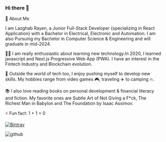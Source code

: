 ### Hi there 👋

🚀 About Me

  I am Lazghab Rayen, a Junior Full-Stack Developer {specializing in React Application} with a Bachelor in Electrical, Electronic and Automation. I am also Pursuing my  Bachelor in Computer Science & Engineering and will graduate in mid-2024.
  
  👨‍💻 I am really enthusiastic about learning new technology.In 2020, I learned javascript and Next.js Progressive Web App (PWA). I have an interest in the Fintech       Industry and Blockchain evolution.
  
  🎲 Outside the world of tech too, I enjoy pushing myself to develop new skills. My hobbies range from video games 🎮, traveling ✈️ to camping 🔥.
  
  📚 I also love reading books on personal development & financial literacy and fiction. My favorite ones are Subtle Art of Not Giving a F*ck, 
  The Richest Man in Babylon and The Foundation by Isaac Assimov.

  ⚡ Fun fact: 1 + 1 = 0

[![Bintray](https://img.shields.io/bintray/v/asciidoctor/maven/asciidoctorj.svg?maxAge=2592000)](https://bintray.com/asciidoctor/maven/asciidoctorj)
  
  ![github](https://img.shields.io/badge/GitHub-000000?style=for-the-badge&logo=GitHub&logoColor=white)
